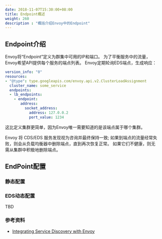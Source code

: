 ```yaml
---
date: 2018-11-07T15:30:00+08:00
title: Endpoint概述
weight: 260
description : "概括介绍Envoy中的Endpoint"
---
```


## Endpoint介绍

Envoy将“Endpoint”定义为群集中可用的IP和端口。 为了平衡服务中的流量，Envoy希望API提供每个服务的端点列表。 Envoy定期轮询EDS端点，生成响应：

```yaml
version_info: "0"
resources:
- "@type": type.googleapis.com/envoy.api.v2.ClusterLoadAssignment
  cluster_name: some_service
  endpoints:
  - lb_endpoints:
    - endpoint:
       address:
         socket_address:
           address: 127.0.0.2
           port_value: 1234
```

这比定义集群更简单，因为Envoy唯一需要知道的是该端点属于哪个集群。

Envoy 将 CDS/EDS 服务发现视为咨询并最终保持一致; 如果到端点的流量经常失败，则会从负载均衡器中删除端点，直到再次恢复正常。 如果它们不健康，则无需从集群中积极地删除端点。 

## EndPoint配置

### 静态配置

###  EDS动态配置

TBD

###  参考资料

- [Integrating Service Discovery with Envoy](https://www.learnenvoy.io/articles/service-discovery.html)